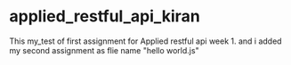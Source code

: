 # applied_restful_api_kiran
This my_test of first assignment for Applied restful api week 1.
and i added my second assignment as flie name "hello world.js"
